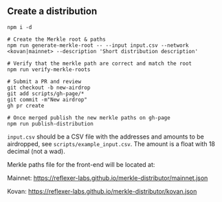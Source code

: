 ## Create a distribution

```
npm i -d

# Create the Merkle root & paths 
npm run generate-merkle-root -- --input input.csv --network <kovan|mainnet> --description 'Short distribution description'

# Verify that the merkle path are correct and match the root
npm run verify-merkle-roots

# Submit a PR and review
git checkout -b new-airdrop
git add scripts/gh-page/*
git commit -m"New airdrop"
gh pr create

# Once merged publish the new merkle paths on gh-page
npm run publish-distribution 

```

`input.csv` should be a CSV file with the addresses and amounts to be airdropped, see `scripts/example_input.csv`. The amount is a float with 18 decimal (not a wad).

Merkle paths file for the front-end will be located at:

Mainnet: https://reflexer-labs.github.io/merkle-distributor/mainnet.json

Kovan: https://reflexer-labs.github.io/merkle-distributor/kovan.json

